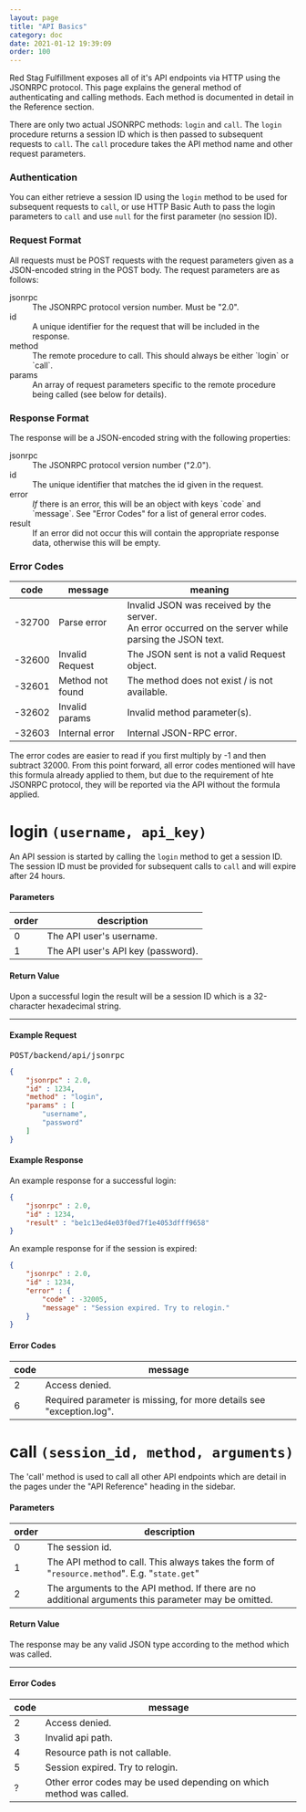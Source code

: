 ```yaml
---
layout: page
title: "API Basics"
category: doc
date: 2021-01-12 19:39:09
order: 100
---
```


Red Stag Fulfillment exposes all of it's API endpoints via HTTP using the JSONRPC protocol. This page explains the general
method of authenticating and calling methods. Each method is documented in detail in the Reference section.

There are only two actual JSONRPC methods: `login` and `call`. The `login` procedure returns a session ID which
is then passed to subsequent requests to `call`. The `call` procedure takes the API method name and other request parameters.

### Authentication

You can either retrieve a session ID using the `login` method to be used for subsequent requests to `call`, or use HTTP
Basic Auth to pass the login parameters to `call` and use `null` for the first parameter (no session ID).

### Request Format

All requests must be POST requests with the request parameters given as a JSON-encoded string in the POST body.
The request parameters are as follows:

<dl class="dl-horizontal">
<dt>jsonrpc</dt>
<dd>The JSONRPC protocol version number. Must be "2.0".</dd>
<dt>id</dt>
<dd>A unique identifier for the request that will be included in the response.</dd>
<dt>method</dt>
<dd>The remote procedure to call. This should always be either `login` or `call`.</dd>
<dt>params</dt>
<dd>An array of request parameters specific to the remote procedure being called (see below for details).</dd>
</dl>

### Response Format

The response will be a JSON-encoded string with the following properties:

<dl class="dl-horizontal">
<dt>jsonrpc</dt>
<dd>The JSONRPC protocol version number ("2.0").</dd>
<dt>id</dt>
<dd>The unique identifier that matches the id given in the request.</dd>
<dt>error</dt>
<dd><em>If</em> there is an error, this will be an object with keys `code` and `message`. See "Error Codes" for a list
of general error codes.</dd>
<dt>result</dt>
<dd>If an error did not occur this will contain the appropriate response data, otherwise this will be empty.</dd>
</dl>

### Error Codes

<table class="table table-condensed">
<thead>
  <tr>
    <th>code</th>
    <th>message</th>
    <th>meaning</th>
  </tr>
</thead>
<tbody>
  <tr>
    <td>-32700</td>
    <td>Parse error</td>
    <td>Invalid JSON was received by the server.<br>An error occurred on the server while parsing the JSON text.</td>
  </tr>
  <tr>
    <td>-32600</td>
    <td>Invalid Request</td>
    <td>The JSON sent is not a valid Request object.</td>
  </tr>
  <tr>
    <td>-32601</td>
    <td>Method not found</td>
    <td>The method does not exist / is not available.</td>
  </tr>
  <tr>
    <td>-32602</td>
    <td>Invalid params</td>
    <td>Invalid method parameter(s).</td>
  </tr>
  <tr>
    <td>-32603</td>
    <td>Internal error</td>
    <td>Internal JSON-RPC error.</td>
  </tr>
</tbody>
</table>

The error codes are easier to read if you first multiply by -1 and then subtract 32000. From this point forward, all error
codes mentioned will have this formula already applied to them, but due to the requirement of hte JSONRPC protocol, they
will be reported via the API without the formula applied.

login `(username, api_key)`
=====

An API session is started by calling the `login` method to get a session ID. The session ID must be provided for
subsequent calls to `call` and will expire after 24 hours.

#### Parameters

| order | description |
| ----- | ----------- |
| 0 | The API user's username. |
| 1 | The API user's API key (password). |

#### Return Value

Upon a successful login the result will be a session ID which is a 32-character hexadecimal string.

----

#### Example Request

<div class="api-endpoint-request">
    <pre><span class="api-endpoint-request-type">POST</span>/backend/api/jsonrpc</pre>
</div>

```json
{
    "jsonrpc" : 2.0,
    "id" : 1234,
    "method" : "login",
    "params" : [
        "username",
        "password"
    ]
}
```

#### Example Response

An example response for a successful login:

```json
{
    "jsonrpc" : 2.0,
    "id" : 1234,
    "result" : "be1c13ed4e03f0ed7f1e4053dfff9658"
}
```

An example response for if the session is expired:

```json
{
    "jsonrpc" : 2.0,
    "id" : 1234,
    "error" : {
        "code" : -32005,
        "message" : "Session expired. Try to relogin."
    }
}
```

#### Error Codes

| code | message |
| ---- | ------- |
| 2 | Access denied. |
| 6 | Required parameter is missing, for more details see "exception.log". |

call `(session_id, method, arguments)`
====

The 'call' method is used to call all other API endpoints which are detail in the pages under the "API Reference" heading in the sidebar.

#### Parameters

| order | description |
| ----- | ----------- |
| 0 | The session id. |
| 1 | The API method to call. This always takes the form of "`resource.method`". E.g. "`state.get`" |
| 2 | The arguments to the API method. If there are no additional arguments this parameter may be omitted. |

#### Return Value

The response may be any valid JSON type according to the method which was called.

----

#### Error Codes

| code | message |
| ---- | ------- |
| 2 | Access denied. |
| 3 | Invalid api path. |
| 4 | Resource path is not callable. |
| 5 | Session expired. Try to relogin. |
| ? | Other error codes may be used depending on which method was called.
